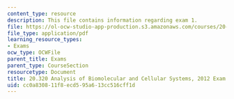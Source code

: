 ```yaml
---
content_type: resource
description: This file contains information regarding exam 1.
file: https://ol-ocw-studio-app-production.s3.amazonaws.com/courses/20-320-analysis-of-biomolecular-and-cellular-systems-fall-2012/cc0a830811f8ecd595a613cc516cff1d_MIT20_320F12_2012Exam_1.pdf
file_type: application/pdf
learning_resource_types:
- Exams
ocw_type: OCWFile
parent_title: Exams
parent_type: CourseSection
resourcetype: Document
title: 20.320 Analysis of Biomolecular and Cellular Systems, 2012 Exam 1
uid: cc0a8308-11f8-ecd5-95a6-13cc516cff1d
---
```

